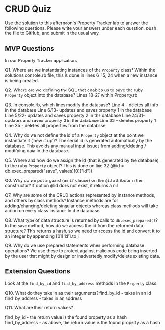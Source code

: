 # CRUD Quiz

Use the solution to this afternoon's Property Tracker lab to answer the following questions. Please write your answers under each question, push the file to GitHub, and submit in the usual way.

## MVP Questions

In our Property Tracker application:

Q1. Where are we instantiating instances of the `Property` class?
Within the solutions console.rb file, this is done in lines 6, 15, 24 when a new instance is being created.

Q2. Where are we defining the SQL that enables us to save the ruby `Property` object into the database?
Lines 18-27 within Property.rb

Q3. In console.rb, which lines modify the database?
Line 4 - deletes all info in the database
Line 6/13- updates and saves property 1 in the database
Line 5/22- updates and saves property 2 in the database
Line 24/31- updates and saves property 3 in the database
Line 33 - deletes property 1
Line 35 - deletes all properties from the database


Q4. Why do we not define the id of a `Property` object at the point we instantiate it (‘new it up’)?
The serial id is generated automatically by the database. This avoids any manual input issues from adding/deleting / modifying data in the database.

Q5. Where and how do we assign the id (that is generated by the database) to the ruby `Property` object?
This is done on line 32 (@id = db.exec_prepared("save", values)[0]["id"])

Q6. Why do we put a guard (an `if` clause) on the `@id` attribute in the constructor?
If option @id does not exist, it returns a nil

Q7. Why are some of the CRUD actions represented by instance methods, and others by class methods?
Instance methods are for adding/changing/deleting singular objects whereas class methods will take action on every class instance in the database.

Q8. What type of data structure is returned by calls to `db.exec_prepared()`? In the `save` method, how do we access the id from the returned data structure?
This returns a hash, so we need to access the id and convert it to an integer by appending [0]['id'].to_i

Q9. Why do we use prepared statements when performing database operations?
We use these to protect against malicious code being inserted by the user that might by design or inadvertedly modify/delete existing data.

## Extension Questions

Look at the `find_by_id` and `find_by_address` methods in the `Property` class.

Q10. What do they take in as their arguments?
find_by_id - takes in an id
find_by_address - takes in an address

Q11. What are their return values?

find_by_id - the return value is the found property as a hash
find_by_address - as above, the return value is the found property as a hash
